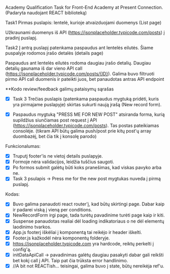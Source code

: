 Academy Qualification Task for Front-End Academy at Present Connection.
(Padaryta naudojant REACT biblioteką)

Task1
Pirmas puslapis: lentelė, kurioje atvaizduojami duomenys (List page)

Užkraunami duomenys iš API (https://jsonplaceholder.typicode.com/posts) į pradinį puslapį.

Task2
Į antrą puslapį patenkama paspaudus ant lentelės eilutės. Šiame puspalyje rodomos įrašo detalės (details page)

Paspaudus ant lentelės eilutės rodoma daugiau įrašo detalių. Daugiau detalių gaunama iš dar vieno API call (https://jsonplaceholder.typicode.com/posts/{ID}).
Galima buvo filtruoti pirmo API call duomenis ir pateikti juos, bet panaudotas antras API endpoint

\*\*Kodo review/feedback galimų pataisymų sąrašas

- [x] Task 3
      Trečias puslapis (patenkama paspaudus mygtuką pridėti, kuris yra pirmajame puslapyje) skirtas sukurti naują įrašą (New record form).

- [x] Paspaudus mygtuką "PRESS ME FOR NEW POST" atsiranda forma, kurią supildžius siunčiamas post request į API (https://jsonplaceholder.typicode.com/posts). Tas postas pateikiamas consolėje.
      (tikram API būtų galima push/post prie kitų post'ų array duombazėj, bet čia tik į konsolę parodo)

Funkcionalumas:

- [x] Truputį footer'is ne vietoj details puslapyje.
- [x] Formoje nėra validacijos, leidžia tuščius saugoti.
- [x] Po formos submit galėtų būti koks pranešimas, kad viskas pavyko arba ne.
- [x] Task 3 psulapis -> Press me for the new post mygtukas nuveda į pirmą puslapį.

Kodas:

- [x] Buvo galima panaudoti react router'į, kad būtų skirtingi page. Dabar kaip ir padarei viską į vieną per conditions.
- [x] NewRecordForm irgi page, tada turėtų pavadinime turėti page kaip ir kiti.
- [x] Suspense panaudotas realiai dėl loading indikatoriaus o ne dėl elementų laodinimo tvarkos.
- [x] App.js footerį iškėliai į komponentą tai reikėjo ir header iškelti.
- [x] Footer.js kažkodėl nėra komponentų folderyje.
- [x] https://jsonplaceholder.typicode.com yra hardcode, reiktų perkelti į config'ą.
- [x] initDataApiCall -> pavadinimas galėtų daugiau pasakyti dabar gali reikšti bet kokį call į API. Taip pat čia trūksta error handlinimo.
- [x] //A bit not REACTish... teisingai, galima buvo į state, būtų nereikėja ref'u.
